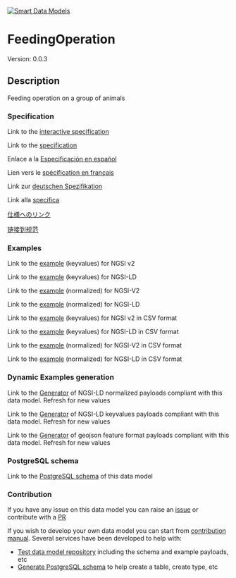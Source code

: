 [![Smart Data Models](https://smartdatamodels.org/wp-content/uploads/2022/01/SmartDataModels_logo.png "Logo")](https://smartdatamodels.org)
# FeedingOperation
Version: 0.0.3

## Description 

Feeding operation on a group of animals
### Specification

Link to the [interactive specification](https://swagger.lab.fiware.org/?url=https://smart-data-models.github.io/dataModel.Aquaculture/FeedingOperation/swagger.yaml)

Link to the [specification](https://github.com/smart-data-models/dataModel.Aquaculture/blob/master/FeedingOperation/doc/spec.md)

Enlace a la [Especificación en español](https://github.com/smart-data-models/dataModel.Aquaculture/blob/master/FeedingOperation/doc/spec_ES.md)

Lien vers le [spécification en français](https://github.com/smart-data-models/dataModel.Aquaculture/blob/master/FeedingOperation/doc/spec_FR.md)

Link zur [deutschen Spezifikation](https://github.com/smart-data-models/dataModel.Aquaculture/blob/master/FeedingOperation/doc/spec_DE.md)

Link alla [specifica](https://github.com/smart-data-models/dataModel.Aquaculture/blob/master/FeedingOperation/doc/spec_IT.md)

[仕様へのリンク](https://github.com/smart-data-models/dataModel.Aquaculture/blob/master/FeedingOperation/doc/spec_JA.md)

[链接到规范](https://github.com/smart-data-models/dataModel.Aquaculture/blob/master/FeedingOperation/doc/spec_ZH.md)
### Examples

Link to the [example](https://smart-data-models.github.io/dataModel.Aquaculture/FeedingOperation/examples/example.json) (keyvalues) for NGSI v2

Link to the [example](https://smart-data-models.github.io/dataModel.Aquaculture/FeedingOperation/examples/example.jsonld) (keyvalues) for NGSI-LD

Link to the [example](https://smart-data-models.github.io/dataModel.Aquaculture/FeedingOperation/examples/example-normalized.json) (normalized) for NGSI-V2

Link to the [example](https://smart-data-models.github.io/dataModel.Aquaculture/FeedingOperation/examples/example-normalized.jsonld) (normalized) for NGSI-LD

Link to the [example](https://github.com/smart-data-models/dataModel.Aquaculture/blob/master/FeedingOperation/examples/example.json.csv) (keyvalues) for NGSI v2 in CSV format

Link to the [example](https://github.com/smart-data-models/dataModel.Aquaculture/blob/master/FeedingOperation/examples/example.jsonld.csv) (keyvalues) for NGSI-LD in CSV format

Link to the [example](https://github.com/smart-data-models/dataModel.Aquaculture/blob/master/FeedingOperation/examples/example-normalized.json.csv) (normalized) for NGSI-V2 in CSV format

Link to the [example](https://github.com/smart-data-models/dataModel.Aquaculture/blob/master/FeedingOperation/examples/example-normalized.jsonld.csv) (normalized) for NGSI-LD in CSV format
### Dynamic Examples generation

Link to the [Generator](https://smartdatamodels.org/extra/ngsi-ld_generator.php?schemaUrl=https://raw.githubusercontent.com/smart-data-models/dataModel.Aquaculture/master/FeedingOperation/schema.json&email=info@smartdatamodels.org) of NGSI-LD normalized payloads compliant with this data model. Refresh for new values

Link to the [Generator](https://smartdatamodels.org/extra/ngsi-ld_generator_keyvalues.php?schemaUrl=https://raw.githubusercontent.com/smart-data-models/dataModel.Aquaculture/master/FeedingOperation/schema.json&email=info@smartdatamodels.org) of NGSI-LD keyvalues payloads compliant with this data model. Refresh for new values

Link to the [Generator](https://smartdatamodels.org/extra/geojson_features_generator.php?schemaUrl=https://raw.githubusercontent.com/smart-data-models/dataModel.Aquaculture/master/FeedingOperation/schema.json&email=info@smartdatamodels.org) of geojson feature format payloads compliant with this data model. Refresh for new values
### PostgreSQL schema

Link to the [PostgreSQL schema](https://github.com/smart-data-models/dataModel.Aquaculture/blob/master/FeedingOperation/schema.sql) of this data model
### Contribution

 If you have any issue on this data model you can raise an [issue](https://github.com/smart-data-models/dataModel.Aquaculture/issues)  or contribute with a [PR](https://github.com/smart-data-models/dataModel.Aquaculture/pulls)

 If you wish to develop your own data model you can start from [contribution manual](https://bit.ly/contribution_manual). Several services have been developed to help with: 
 - [Test data model repository](https://smartdatamodels.org/index.php/data-models-contribution-api/) including the schema and example payloads, etc
 - [Generate PostgreSQL schema](https://smartdatamodels.org/index.php/sql-service/) to help create a table, create type, etc